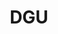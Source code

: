 ---
# This topic lives at
# https://digital.gov/topics/dgu

slug: "dgu"

# Topic Title
title: "DGU"

# description — keep it short and clear
summary: ""


# Weight
weight: 1

# For more information on managing topics,
# see https://github.com/GSA/digitalgov.gov/wiki
---
